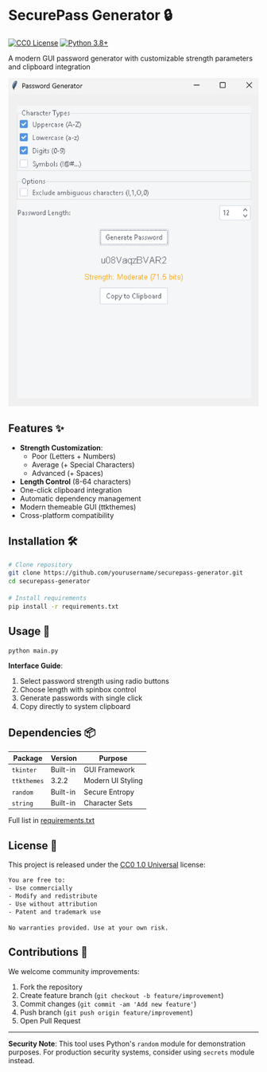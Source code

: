 # SecurePass Generator 🔒

[![CC0 License](https://img.shields.io/badge/License-CC0_1.0_Universal-blue.svg)](LICENSE)
[![Python 3.8+](https://img.shields.io/badge/Python-3.8%2B-blue.svg)](https://www.python.org/downloads/)

A modern GUI password generator with customizable strength parameters and clipboard integration

![Password Generator Demo](demo-screenshot.png) <!-- Add actual screenshot later -->

## Features ✨

- **Strength Customization**:
  - Poor (Letters + Numbers)
  - Average (+ Special Characters)
  - Advanced (+ Spaces)
- **Length Control** (8-64 characters)
- One-click clipboard integration
- Automatic dependency management
- Modern themeable GUI (ttkthemes)
- Cross-platform compatibility

## Installation 🛠️

```bash
# Clone repository
git clone https://github.com/yourusername/securepass-generator.git
cd securepass-generator

# Install requirements
pip install -r requirements.txt
```

## Usage 🚀

```bash
python main.py
```

**Interface Guide**:
1. Select password strength using radio buttons
2. Choose length with spinbox control
3. Generate passwords with single click
4. Copy directly to system clipboard

## Dependencies 📦

| Package | Version | Purpose |
|---------|---------|---------|
| `tkinter` | Built-in | GUI Framework |
| `ttkthemes` | 3.2.2 | Modern UI Styling |
| `random` | Built-in | Secure Entropy |
| `string` | Built-in | Character Sets |

Full list in [requirements.txt](requirements.txt)

## License 📜

This project is released under the [CC0 1.0 Universal](LICENSE) license:

```text
You are free to:
- Use commercially
- Modify and redistribute
- Use without attribution
- Patent and trademark use

No warranties provided. Use at your own risk.
```

## Contributions 🤝

We welcome community improvements:
1. Fork the repository
2. Create feature branch (`git checkout -b feature/improvement`)
3. Commit changes (`git commit -am 'Add new feature'`)
4. Push branch (`git push origin feature/improvement`)
5. Open Pull Request

---

**Security Note**: This tool uses Python's `random` module for demonstration purposes. For production security systems, consider using `secrets` module instead.
